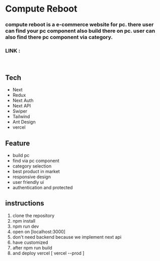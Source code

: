 # Compute Reboot
### compute reboot is a e-commerce website for pc. there user can find your pc component also build there on pc. user can also find there pc component via category.
### LINK : 

<br>

## Tech
- Next
- Redux
- Next Auth
- Next API
- Swiper
- Tailwind
- Ant Design
- vercel

## Feature
- build pc
- find via pc component
- category selection
- best product in market
- responsive design
- user friendly ui
- authentication and protected

## instructions
1. clone the repository
2. npm install
3. npm run dev
4. open on [localhost:3000] 
5. don't need backend because we implement next api
6. have customized
7. after npm run build
8. and deploy vercel [ vercel --prod ]